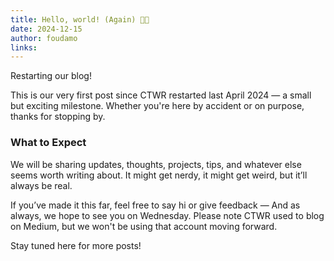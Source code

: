 ```yaml
---
title: Hello, world! (Again) 👋👋
date: 2024-12-15
author: foudamo
links:
---
```

Restarting our blog!

This is our very first post since CTWR restarted last April 2024 — a small but exciting milestone. Whether you're here by accident or on purpose, thanks for stopping by.

<!-- more -->

### What to Expect

We will be sharing updates, thoughts, projects, tips, and whatever else seems worth writing about. It might get nerdy, it might get weird, but it’ll always be real.

If you’ve made it this far, feel free to say hi or give feedback — And as always, we hope to see you on Wednesday. Please note CTWR used to blog on Medium, but we won't be using that account moving forward. 

Stay tuned here for more posts!

